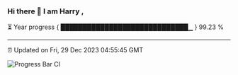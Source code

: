 ### Hi there 👋 I am Harry , 

⏳ Year progress { █████████████████████████████▁ } 99.23 %

---

⏰ Updated on Fri, 29 Dec 2023 04:55:45 GMT

![Progress Bar CI](https://github.com/duykhang68/duykhang68/workflows/Progress%20Bar%20CI/badge.svg)
